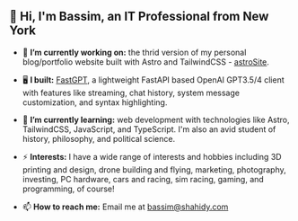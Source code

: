 ##  🤖 Hi, I'm Bassim, an IT Professional from New York
- 🔭 **I’m currently working on:** the thrid version of my personal blog/portfolio website built with Astro and TailwindCSS - [astroSite](https://github.com/AVGVSTVS96/astroSite/).

- 🖥️ **I built:** [FastGPT](https://github.com/AVGVSTVS96/fastGPT/), a lightweight FastAPI based OpenAI GPT3.5/4 client with features like streaming, chat history, system message customization, and syntax highlighting.

- 🌱 **I’m currently learning:** web development with technologies like Astro, TailwindCSS, JavaScript, and TypeScript. I'm also an avid student of history, philosophy, and political science.

- ⚡ **Interests:** I have a wide range of interests and hobbies including 3D printing and design, drone building and flying, marketing, photography, investing, PC hardware, cars and racing, sim racing, gaming, and programming, of course!

- 📫 **How to reach me:** Email me at bassim@shahidy.com
<!--
- 🌱 I’m currently learning ...
- 👯 I’m looking to collaborate on ...
- 🤔 I’m looking for help with ...
- 💬 Ask me about ...
- 📫 How to reach me: ...
- 😄 Pronouns: ...
- ⚡ Fun fact: ...
-->
